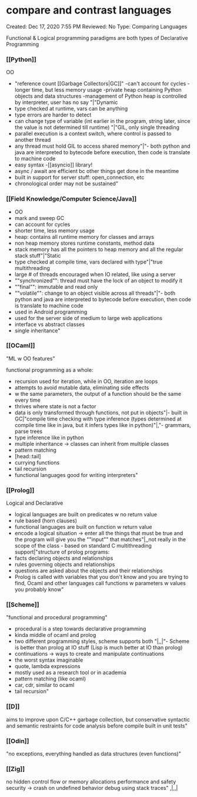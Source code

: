 # compare and contrast languages

Created: Dec 17, 2020 7:55 PM
Reviewed: No
Type: Comparing Languages

Functional & Logical programming paradigms are both types of Declarative Programming

### [[Python]]
OO
- "reference count [[Garbage Collectors|GC]]"
-can't account for cycles
-longer time, but less memory usage
-private heap containing Python objects and data structures
-management of Python heap is controlled by interpreter, user has no say
"|"Dynamic
- type checked at runtime, vars can be anything
- type errors are harder to detect
- can change type of variable (int earlier in the program, string later, since the value is not determined till runtime) "|"GIL, only single threading
- parallel execution is a context switch, where control is passed to another thread
- any thread must hold GIL to access shared memory"|"- both python and java are interpreted to bytecode before execution, then code is translate to machine code 
- easy syntax
-[[asyncio]] library!
- async / await are efficient bc other things get done in the meantime
- built in support for server stuff: open_connection, etc
- chronological order may not be sustained"



### [[Field Knowledge/Computer Science/Java]]
- OO
- mark and sweep GC
- can account for cycles
- shorter time, less memory usage
- heap: contains all runtime memory for classes and arrays
- non heap memory stores runtime constants, method data
- stack memory has all the pointers to heap memory and all the regular stack stuff"|"Static
- type checked at compile time, vars declared with type"|"true multithreading
- large # of threads encouraged when IO related, like using a server
- ""synchronized"": thread must have the lock of an object to modify it
- ""final"": immutable and read only
- ""volatile"": change to an object visible across all threads"|"- both python and java are interpreted to bytecode before execution, then code is translate to machine code 
- used in Android programming
- used for the server side of medium to large web applications
- interface vs abstract classes
- single inheritance"



### [[OCaml]] 

"ML w OO features"

functional programming as a whole: 
- recursion used for iteration, while in OO, iteration are loops
- attempts to avoid mutable data, eliminating side effects
- w the same parameters, the output of a function should be the same every time
- thrives where state is not a factor
- data is only transformed through functions, not put in objects"|- built in GC|"compile time checking with type inference (types determined at compile time like in java, but it infers types like in python)"|,"- grammars, parse trees
- type inference like in python
- multiple inheritance → classes can inherit from multiple classes
- pattern matching
- [head::tail]
- currying functions
- tail recursion
- functional languages good for writing interpreters"


### [[Prolog]]
Logical and Declarative
- logical languages are built on predicates w no return value
- rule based (horn clauses)
- functional languages are built on function w return value
- encode a logical situation → enter all the things that must be true and the program will give you the ""input"" that matches"|,,not really in the scope of the class - based on standard C multithreading support|"structure of prolog programs: 
- facts declaring objects and relationships 
- rules governing objects and relationships
- questions are asked about the objects and their relationships
- Prolog is called with variables that you don't know and you are trying to find, Ocaml and other languages call functions w parameters w values you probably know"


### [[Scheme]]
"functional and procedural programming"
- procedural is a step towards declarative programming 
- kinda middle of ocaml and prolog
- two different programming styles, scheme supports both "|,,|"- Scheme is better than prolog at IO stuff (Lisp is much better at IO than prolog)
- continuations → ways to create and manipulate continuations
- the worst syntax imaginable
- quote, lambda expressions
- mostly used as a research tool or in academia
- pattern matching (like ocaml)
- car, cdr, similar to ocaml
- tail recursion"


### [[D]]
aims to improve upon C/C++
garbage collection, but conservative
syntactic and semantic restraints for code analysis before compile
built in unit tests"


### [[Odin]]
"no exceptions, everything handled as data structures (even functions)"


### [[Zig]]
no hidden control flow or memory allocations
performance and safety 
security → crash on undefined behavior 
debug using stack traces"
,|,,|